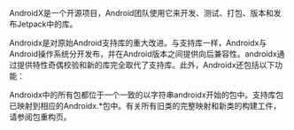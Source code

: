AndroidX是一个开源项目，Android团队使用它来开发、测试、打包、版本和发布Jetpack中的库。

Androidx是对原始Android支持库的重大改进。与支持库一样，Androidx与Android操作系统分开发布，并在Android版本之间提供向后兼容性。androidx通过提供特性奇偶校验和新的库完全取代了支持库。此外，Androidx还包括以下功能：

Androidx中的所有包都位于一个一致的以字符串androidx开始的包中。支持库包已映射到相应的Androidx.*包中。有关所有旧类的完整映射和新类的构建工件，请参阅包重构页。

